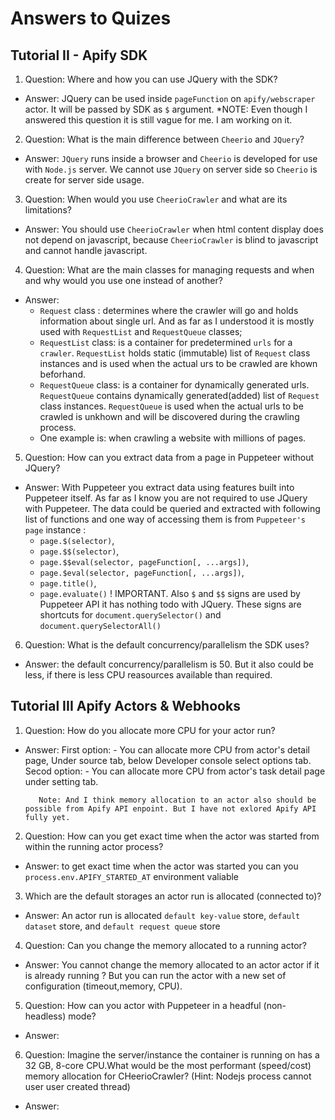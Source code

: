 # Answers to Quizes

## Tutorial II - Apify SDK

1. Question: Where and how you can use JQuery with the SDK?

- Answer: JQuery can be used inside `pageFunction` on `apify/webscraper` actor. It will be passed by SDK as `$` argument.
  \*NOTE: Even though I answered this question it is still vague for me. I am working on it.

2. Question: What is the main difference between `Cheerio` and `JQuery`?

- Answer: `JQuery` runs inside a browser and `Cheerio` is developed for use with `Node.js` server. We cannot use `JQuery` on server side so `Cheerio` is create for server side usage.

3. Question: When would you use `CheerioCrawler` and what are its limitations?

- Answer: You should use `CheerioCrawler` when html content display does not depend on javascript, because `CheerioCrawler` is blind to javascript and
  cannot handle javascript.

4. Question: What are the main classes for managing requests and when and why would you use one instead of another?

- Answer:
  - `Request` class : determines where the crawler will go and holds information about single url. And as far as I understood it is mostly used
    with `RequestList` and `RequestQueue` classes;
  - `RequestList` class: is a container for predetermined `urls` for a `crawler`. `RequestList` holds static (immutable) list of `Request` class instances
    and is used when the actual urs to be crawled are khown beforhand.
  - `RequestQueue` class: is a container for dynamically generated urls. `RequestQueue` contains dynamically generated(added) list of `Request` class instances. `RequestQueue` is used when the actual urls to be crawled is unkhown and will be discovered during the crawling process.
  - One example is: when crawling a website with millions of pages.

5. Question: How can you extract data from a page in Puppeteer without JQuery?

- Answer: With Puppeteer you extract data using features built into Puppeteer itself. As far as I know you are not required to use JQuery with Puppeteer. The data could be queried and extracted with following list of functions and one way of accessing them is
  from `Puppeteer's` `page` instance :
  - `page.$(selector)`,
  - `page.$$(selector)`,
  - `page.$$eval(selector, pageFunction[, ...args])`,
  - `page.$eval(selector, pageFunction[, ...args])`,
  - `page.title()`,
  - `page.evaluate()`
    ! IMPORTANT. Also `$` and `$$` signs are used by Puppeteer API it has nothing todo with JQuery. These signs are shortcuts for `document.querySelector()` and `document.querySelectorAll()`

6. Question: What is the default concurrency/parallelism the SDK uses?

- Answer: the default concurrency/parallelism is 50. But it also could be less, if there is less CPU reasources available than required.

## Tutorial III Apify Actors & Webhooks

1. Question: How do you allocate more CPU for your actor run?

- Answer:
  First option: - You can allocate more CPU from actor's detail page, Under source tab, below Developer console select options tab.
  Secod option: - You can allocate more CPU from actor's task detail page under setting tab.

         Note: And I think memory allocation to an actor also should be possible from Apify API enpoint. But I have not exlored Apify API  fully yet.

2. Question: How can you get exact time when the actor was started from within the running actor process?

- Answer: to get exact time when the actor was started you can you `process.env.APIFY_STARTED_AT` environment valiable

3. Which are the default storages an actor run is allocated (connected to)?

- Answer: An actor run is allocated `default key-value` store, `default dataset` store, and `default request queue` store

4. Question: Can you change the memory allocated to a running actor?

- Answer: You cannot change the memory allocated to an actor actor if it is already running ? But you can run the actor with a new set of configuration
  (timeout,memory, CPU).

5. Question: How can you actor with Puppeteer in a headful (non-headless) mode?

- Answer:

6. Question: Imagine the server/instance the container is running on has a 32 GB, 8-core CPU.What would be the most performant (speed/cost)
   memory allocation for CHeerioCrawler? (Hint: Nodejs process cannot user user created thread)

- Answer:
